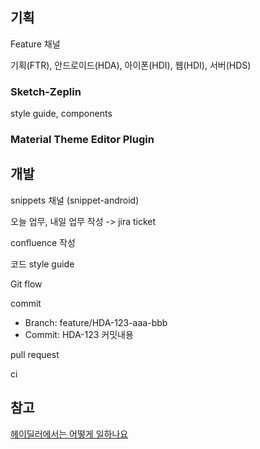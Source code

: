 
## 기획

Feature 채널

기획(FTR), 안드로이드(HDA), 아이폰(HDI), 웹(HDI), 서버(HDS)

### Sketch-Zeplin

style guide, components

### Material Theme Editor Plugin



## 개발

snippets 채널 (snippet-android)

오늘 업무, 내일 업무 작성 -> jira ticket

confluence 작성

코드 style guide

Git flow

commit

- Branch: feature/HDA-123-aaa-bbb
- Commit: HDA-123 커밋내용

pull request

ci


## 참고
[헤이딜러에서는 어떻게 일하나요](https://medium.com/prnd/헤이딜러에서는-어떻게-일하나요-1fa02b4361b5)
